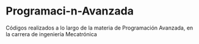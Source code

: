 # Programaci-n-Avanzada
Códigos realizados a lo largo de la materia de Programación Avanzada, en la carrera de ingeniería Mecatrónica 
